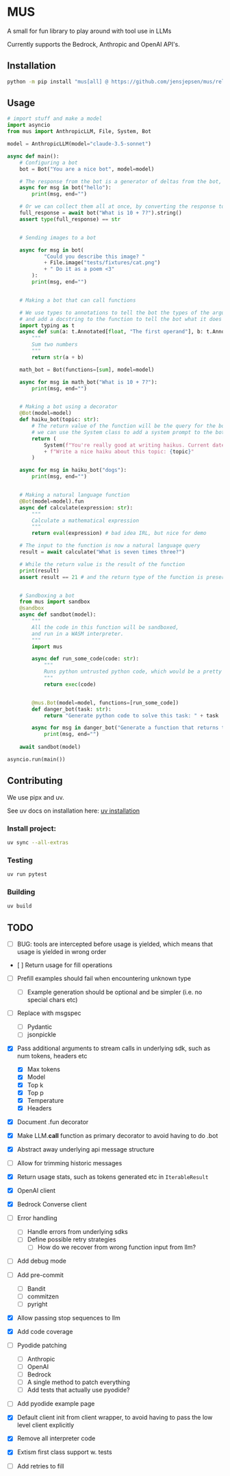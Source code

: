 # MUS

A small for fun library to play around with tool use in LLMs

Currently supports the Bedrock, Anthropic and OpenAI API's.

## Installation
```bash
python -m pip install "mus[all] @ https://github.com/jensjepsen/mus/releases/download/vX.X.X/mus-X.X.X-py3-none-any.whl"
```

## Usage
```python
# import stuff and make a model
import asyncio
from mus import AnthropicLLM, File, System, Bot

model = AnthropicLLM(model="claude-3.5-sonnet")
```

<!-- invisible-code-block: python
# Setup the mock model for the examples
from mus import ToolUse, ToolResult
import datetime
model.put_text("hello", "Hello")
model.put_tool_use("What is seven times three?", ToolUse(id="calc", name="calculate", input={"expression": "7 * 3"}) )
-->

```python
async def main():
    # Configuring a bot
    bot = Bot("You are a nice bot", model=model)

    # The response from the bot is a generator of deltas from the bot, so we can stream them as they come in
    async for msg in bot("hello"):
        print(msg, end="")

    # Or we can collect them all at once, by converting the response to a string
    full_response = await bot("What is 10 + 7?").string()
    assert type(full_response) == str


    # Sending images to a bot

    async for msg in bot(
            "Could you describe this image? "
            + File.image("tests/fixtures/cat.png")
            + " Do it as a poem <3"
        ):
        print(msg, end="")


    # Making a bot that can call functions

    # We use types to annotations to tell the bot the types of the arguments
    # and add a docstring to the function to tell the bot what it does
    import typing as t
    async def sum(a: t.Annotated[float, "The first operand"], b: t.Annotated[float, "The second operand"]):
        """
        Sum two numbers
        """
        return str(a + b)

    math_bot = Bot(functions=[sum], model=model)

    async for msg in math_bot("What is 10 + 7?"):
        print(msg, end="")


    # Making a bot using a decorator
    @Bot(model=model)
    def haiku_bot(topic: str):
        # The return value of the function will be the query for the bot
        # we can use the System class to add a system prompt to the bot, to make it dynamic
        return (
            System(f"You're really good at writing haikus. Current date is {datetime.datetime.now().isoformat()}")
            + f"Write a nice haiku about this topic: {topic}"
        )

    async for msg in haiku_bot("dogs"):
        print(msg, end="")


    # Making a natural language function
    @Bot(model=model).fun
    async def calculate(expression: str):
        """
        Calculate a mathematical expression
        """
        return eval(expression) # bad idea IRL, but nice for demo

    # The input to the function is now a natural language query
    result = await calculate("What is seven times three?")

    # While the return value is the result of the function
    print(result)
    assert result == 21 # and the return type of the function is preserved


    # Sandboxing a bot
    from mus import sandbox
    @sandbox
    async def sandbot(model):
        """
        All the code in this function will be sandboxed,
        and run in a WASM interpreter.
        """
        import mus

        async def run_some_code(code: str):
            """
            Runs python untrusted python code, which would be a pretty bad idea without sandboxing
            """
            return exec(code)


        @mus.Bot(model=model, functions=[run_some_code])
        def danger_bot(task: str):
            return "Generate python code to solve this task: " + task

        async for msg in danger_bot("Generate a function that returns the sum of two numbers"):
            print(msg, end="")
        
    await sandbot(model)

asyncio.run(main())
```


## Contributing
We use pipx and uv.

See uv docs on installation here: [uv installation](https://docs.astral.sh/uv/getting-started/installation/)

### Install project:
```bash
uv sync --all-extras
```

### Testing
```bash
uv run pytest
```

### Building
```bash
uv build
```

## TODO
- [ ] BUG: tools are intercepted before usage is yielded, which means that usage is yielded in wrong order
- [ ] Return usage for fill operations
- [ ] Prefill examples should fail when encountering unknown type
    - [ ] Example generation should be optional and be simpler (i.e. no special chars etc)
- [ ] Replace with msgspec
    - [ ] Pydantic
    - [ ] jsonpickle
- [X] Pass additional arguments to stream calls in underlying sdk, such as num tokens, headers etc
    - [X] Max tokens
    - [X] Model
    - [X] Top k
    - [X] Top p
    - [X] Temperature
    - [X] Headers
- [X] Document .fun decorator
- [X] Make LLM.__call__ function as primary decorator to avoid having to do .bot
- [X] Abstract away underlying api message structure
- [ ] Allow for trimming historic messages
- [X] Return usage stats, such as tokens generated etc in `IterableResult`
- [X] OpenAI client
- [X] Bedrock Converse client
- [ ] Error handling
    - [ ] Handle errors from underlying sdks
    - [ ] Define possible retry strategies
        - [ ] How do we recover from wrong function input from llm?
- [ ] Add debug mode
- [ ] Add pre-commit
    - [ ] Bandit
    - [ ] commitzen
    - [ ] pyright
- [X] Allow passing stop sequences to llm
- [X] Add code coverage
- [ ] Pyodide patching
    - [ ] Anthropic
    - [ ] OpenAI
    - [ ] Bedrock
    - [ ] A single method to patch everything
    - [ ] Add tests that actually use pyodide?
- [ ] Add pyodide example page
- [X] Default client init from client wrapper, to avoid having to pass the low level client explicitly
- [X] Remove all interpreter code
- [X] Extism first class support w. tests
- [ ] Add retries to fill 

